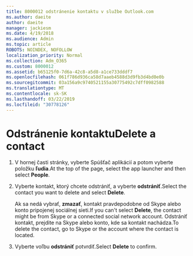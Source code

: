 ```yaml
---
title: 8000012 odstránenie kontaktu v službe Outlook.com
ms.author: daeite
author: daeite
manager: jackiesm
ms.date: 4/19/2018
ms.audience: Admin
ms.topic: article
ROBOTS: NOINDEX, NOFOLLOW
localization_priority: Normal
ms.collection: Adm_O365
ms.custom: 8000012
ms.assetid: b65125f0-7d6a-42c8-a5d8-a1ce733dddf7
ms.openlocfilehash: 061f786d936ca58d7aaeb4588d3d9fb3d4bd0e0b
ms.sourcegitcommit: 03a156a9c9740521155a30775492c7dff0982588
ms.translationtype: MT
ms.contentlocale: sk-SK
ms.lasthandoff: 03/22/2019
ms.locfileid: "30778126"
---
```

# <a name="delete-a-contact"></a><span data-ttu-id="40d48-102">Odstránenie kontaktu</span><span class="sxs-lookup"><span data-stu-id="40d48-102">Delete a contact</span></span>

1. <span data-ttu-id="40d48-103">V hornej časti stránky, vyberte Spúšťač aplikácií a potom vyberte položku **ľudia**.</span><span class="sxs-lookup"><span data-stu-id="40d48-103">At the top of the page, select the app launcher  and then select **People**.</span></span> 
    
2. <span data-ttu-id="40d48-104">Vyberte kontakt, ktorý chcete odstrániť, a vyberte **odstrániť**.</span><span class="sxs-lookup"><span data-stu-id="40d48-104">Select the contact you want to delete and select **Delete**.</span></span>
    
    <span data-ttu-id="40d48-105">Ak sa nedá vybrať, **zmazať**, kontakt pravdepodobne od Skype alebo konto pripojenej sociálnej sieti.</span><span class="sxs-lookup"><span data-stu-id="40d48-105">If you can't select **Delete**, the contact might be from Skype or a connected social network account.</span></span> <span data-ttu-id="40d48-106">Odstrániť kontakt, prejdite na Skype alebo konto, kde sa kontakt nachádza.</span><span class="sxs-lookup"><span data-stu-id="40d48-106">To delete the contact, go to Skype or the account where the contact is located.</span></span>
    
3. <span data-ttu-id="40d48-107">Vyberte voľbu **odstrániť** potvrdiť.</span><span class="sxs-lookup"><span data-stu-id="40d48-107">Select **Delete** to confirm.</span></span> 
    


